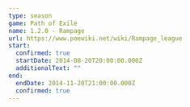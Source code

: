 ```yaml
---
type: season
game: Path of Exile
name: 1.2.0 - Rampage
url: https://www.poewiki.net/wiki/Rampage_league
start:
  confirmed: true
  startDate: 2014-08-20T20:00:00.000Z
  additionalText: ""
end:
  endDate: 2014-11-20T21:00:00.000Z
  confirmed: true
---
```

